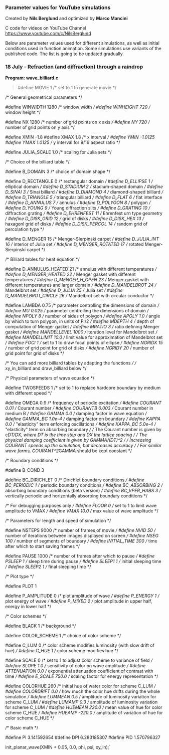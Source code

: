 ### Parameter values for YouTube simulations ###

Created by **Nils Berglund** and optimized by **Marco Mancini**

C code for videos on YouTube Channel https://www.youtube.com/c/NilsBerglund

Below are parameter values used for different simulations, as well as initial conditions used in 
function animation. Some simulations use variants of the published code. The list is going to be 
updated gradually. 

### 18 July - Refraction (and diffraction) through a raindrop ###

**Program: wave_billiard.c**

>#define MOVIE 1         /* set to 1 to generate movie */

/* General geometrical parameters */

#define WINWIDTH 	1280  /* window width */
#define WINHEIGHT 	720   /* window height */

#define NX 1280          /* number of grid points on x axis */
#define NY 720          /* number of grid points on y axis */

#define XMIN -1.8
#define XMAX 1.8	/* x interval */
#define YMIN -1.0125
#define YMAX 1.0125	/* y interval for 9/16 aspect ratio */

#define JULIA_SCALE 1.0 /* scaling for Julia sets */

/* Choice of the billiard table */

#define B_DOMAIN 3      /* choice of domain shape */

#define D_RECTANGLE 0   /* rectangular domain */
#define D_ELLIPSE 1     /* elliptical domain */
#define D_STADIUM 2     /* stadium-shaped domain */
#define D_SINAI 3       /* Sinai billiard */
#define D_DIAMOND 4     /* diamond-shaped billiard */
#define D_TRIANGLE 5    /* triangular billiard */
#define D_FLAT 6        /* flat interface */
#define D_ANNULUS 7     /* annulus */
#define D_POLYGON 8     /* polygon */
#define D_YOUNG 9       /* Young diffraction slits */
#define D_GRATING 10    /* diffraction grating */
#define D_EHRENFEST 11  /* Ehrenfest urn type geometry */
#define D_DISK_GRID 12  /* grid of disks */
#define D_DISK_HEX 13   /* haxagonl grid of disks */
#define D_DISK_PERCOL 14    /* random grid of percolation type */

#define D_MENGER 15     /* Menger-Sierpinski carpet */ 
#define D_JULIA_INT 16  /* interior of Julia set */ 
#define D_MENGER_ROTATED 17  /* rotated Menger-Sierpinski carpet */

/* Billiard tables for heat equation */

#define D_ANNULUS_HEATED 21 /* annulus with different temperatures */
#define D_MENGER_HEATED 22  /* Menger gasket with different temperatures */
#define D_MENGER_H_OPEN 23  /* Menger gasket with different temperatures and larger domain */
#define D_MANDELBROT 24     /* Mandelbrot set */
#define D_JULIA 25          /* Julia set */
#define D_MANDELBROT_CIRCLE 26     /* Mandelbrot set with circular conductor */

#define LAMBDA 0.75	    /* parameter controlling the dimensions of domain */
#define MU 0.025	    /* parameter controlling the dimensions of domain */
#define NPOLY 8             /* number of sides of polygon */
#define APOLY 1.0           /* angle by which to turn polygon, in units of Pi/2 */ 
#define MDEPTH 4            /* depth of computation of Menger gasket */
#define MRATIO 3            /* ratio defining Menger gasket */
#define MANDELLEVEL 1000      /* iteration level for Mandelbrot set */
#define MANDELLIMIT 10.0     /* limit value for approximation of Mandelbrot set */
#define FOCI 1              /* set to 1 to draw focal points of ellipse */
#define NGRIDX 15            /* number of grid point for grid of disks */
#define NGRIDY 20           /* number of grid point for grid of disks */

/* You can add more billiard tables by adapting the functions */
/* xy_in_billiard and draw_billiard below */

/* Physical parameters of wave equation */

#define TWOSPEEDS 1         /* set to 1 to replace hardcore boundary by medium with different speed */

#define OMEGA 0.9           /* frequency of periodic excitation */
#define COURANT 0.01       /* Courant number */
#define COURANTB 0.003      /* Courant number in medium B */
#define GAMMA 0.0      /* damping factor in wave equation */
#define GAMMA_BC 1.0e-4      /* damping factor on boundary */
#define KAPPA 0.0       /* "elasticity" term enforcing oscillations */
#define KAPPA_BC 5.0e-4       /* "elasticity" term on absorbing boundary */
/* The Courant number is given by c*DT/DX, where DT is the time step and DX the lattice spacing */
/* The physical damping coefficient is given by GAMMA/(DT)^2 */
/* Increasing COURANT speeds up the simulation, but decreases accuracy */
/* For similar wave forms, COURANT^2*GAMMA should be kept constant */

/* Boundary conditions */

#define B_COND 3

#define BC_DIRICHLET 0   /* Dirichlet boundary conditions */
#define BC_PERIODIC 1    /* periodic boundary conditions */
#define BC_ABSORBING 2   /* absorbing boundary conditions (beta version) */
#define BC_VPER_HABS 3   /* vertically periodic and horizontally absorbing boundary conditions */

/* For debugging purposes only */
#define FLOOR 0         /* set to 1 to limit wave amplitude to VMAX */
#define VMAX 10.0       /* max value of wave amplitude */

/* Parameters for length and speed of simulation */

#define NSTEPS 9000      /* number of frames of movie */
#define NVID 50          /* number of iterations between images displayed on screen */
#define NSEG 100         /* number of segments of boundary */
#define INITIAL_TIME 300    /* time after which to start saving frames */

#define PAUSE 1000         /* number of frames after which to pause */
#define PSLEEP 1         /* sleep time during pause */
#define SLEEP1  1        /* initial sleeping time */
#define SLEEP2  1   /* final sleeping time */

/* Plot type */

#define PLOT 1

#define P_AMPLITUDE 0    /* plot amplitude of wave */
#define P_ENERGY 1       /* plot energy of wave */
#define P_MIXED 2        /* plot amplitude in upper half, energy in lower half */


/* Color schemes */

#define BLACK 1          /* background */

#define COLOR_SCHEME 1   /* choice of color scheme */

#define C_LUM 0          /* color scheme modifies luminosity (with slow drift of hue) */
#define C_HUE 1          /* color scheme modifies hue */

#define SCALE 0          /* set to 1 to adjust color scheme to variance of field */
#define SLOPE 1.0        /* sensitivity of color on wave amplitude */
#define ATTENUATION 0.0  /* exponential attenuation coefficient of contrast with time */
#define E_SCALE 750.0     /* scaling factor for energy representation */

#define COLORHUE 260     /* initial hue of water color for scheme C_LUM */
#define COLORDRIFT 0.0   /* how much the color hue drifts during the whole simulation */
#define LUMMEAN 0.5      /* amplitude of luminosity variation for scheme C_LUM */
#define LUMAMP 0.3       /* amplitude of luminosity variation for scheme C_LUM */
#define HUEMEAN 220.0    /* mean value of hue for color scheme C_HUE */
#define HUEAMP -220.0      /* amplitude of variation of hue for color scheme C_HUE */

/* Basic math */

#define PI 	3.141592654
#define DPI 	6.283185307
#define PID 	1.570796327


init_planar_wave(XMIN + 0.05, 0.0, phi, psi, xy_in);`


